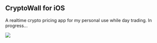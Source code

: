 ## CryptoWall for iOS
A realtime crypto pricing app for my personal use while day trading. In progress...

![](https://image.ibb.co/kBB7qe/250.png)
